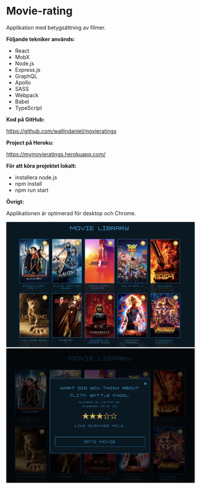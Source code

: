 # Movie-rating

Applikation med betygsättning av filmer.

**Följande tekniker används:**

- React
- MobX
- Node.js
- Express.js
- GraphQL
- Apollo
- SASS
- Webpack
- Babel
- TypeScript

**Kod på GitHub:**

https://github.com/wallindaniel/movieratings

**Project på Heroku:**

https://mymovieratings.herokuapp.com/

**För att köra projektet lokalt:**

- installera node.js
- npm install
- npm run start

**Övrigt:**

Applikationen är optimerad för desktop och Chrome.

![Movie rating](./dist/client/static/images/movieratings2.png)
![Movie rating2](./dist/client/static/images/movieratings1.png)